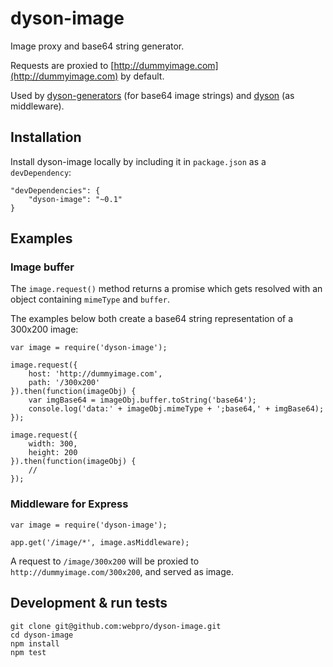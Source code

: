 # dyson-image

Image proxy and base64 string generator.

Requests are proxied to [http://dummyimage.com](http://dummyimage.com) by default.

Used by [dyson-generators](http://github.com/webpro/dyson-generators) (for base64 image strings) and [dyson](http://github.com/webpro/dyson) (as middleware).

## Installation

Install dyson-image locally by including it in `package.json` as a `devDependency`:

    "devDependencies": {
        "dyson-image": "~0.1"
    }

## Examples

### Image buffer

The `image.request()` method returns a promise which gets resolved with an object containing `mimeType` and `buffer`.

The examples below both create a base64 string representation of a 300x200 image:

    var image = require('dyson-image');

    image.request({
        host: 'http://dummyimage.com',
        path: '/300x200'
    }).then(function(imageObj) {
        var imgBase64 = imageObj.buffer.toString('base64');
        console.log('data:' + imageObj.mimeType + ';base64,' + imgBase64);
    });

    image.request({
        width: 300,
        height: 200
    }).then(function(imageObj) {
        //
    });

### Middleware for Express

    var image = require('dyson-image');

    app.get('/image/*', image.asMiddleware);

A request to `/image/300x200` will be proxied to `http://dummyimage.com/300x200`, and served as image.

## Development & run tests

    git clone git@github.com:webpro/dyson-image.git
    cd dyson-image
    npm install
    npm test

